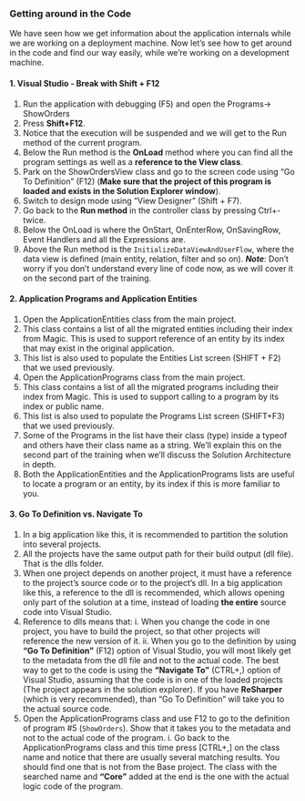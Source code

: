 ﻿### Getting around in the Code
We have seen how we get information about the application internals while we are working on a deployment machine. Now let’s see how to get around in the code and find our way easily, while we’re working on a development machine.

#### 1. Visual Studio - Break with Shift + F12
1.	Run the application with debugging (F5) and open the Programs-> ShowOrders
2.	Press **Shift+F12**.
3.	Notice that the execution will be suspended and we will get to the Run method of the current program.
4.	Below the Run method is the **OnLoad** method where you can find all the program settings as well as a **reference to the View class**.
5.	Park on the ShowOrdersView class and go to the screen code using “Go To Definition” (F12) (**Make sure that the project of this program is loaded and exists in the Solution Explorer window**).
6.	Switch to design mode using “View Designer” (Shift + F7).
7.	Go back to the **Run method** in the controller class by pressing Ctrl+- twice. 
8.	Below the OnLoad is where the OnStart, OnEnterRow, OnSavingRow, Event Handlers and all the Expressions are.
9.	Above the Run method is the `InitializeDataViewAndUserFlow`, where the data view is defined (main entity, relation, filter and so on). __***Note***__: Don’t worry if you don’t understand every line of code now, as we will cover it on the second part of the training.
 
#### 2. Application Programs and Application Entities
1.	Open the ApplicationEntities class from the main project.
2.	This class contains a list of all the migrated entities including their index from Magic. This is used to support reference of an entity by its index that may exist in the original application.
3.	This list is also used to populate the Entities List screen (SHIFT + F2) that we used previously.
4.	Open the ApplicationPrograms class from the main project.
5.	This class contains a list of all the migrated programs including their index from Magic. This is used to support calling to a program by its index or public name.
6.	This list is also used to populate the Programs List screen (SHIFT+F3) that we used previously.
7.	Some of the Programs in the list have their class (type) inside a typeof and others have their class name as a string. We’ll explain this on the second part of the training when we’ll discuss the Solution Architecture in depth.
8.	Both the ApplicationEntities and the ApplicationPrograms lists are useful to locate a program or an entity, by its index if this is more familiar to you.

#### 3. Go To Definition vs. Navigate To

1.	In a big application like this, it is recommended to partition the solution into several projects. 
2.	All the projects have the same output path for their build output (dll file). That is the dlls folder.
3.	When one project depends on another project, it must have a reference to the project’s source code or to the project’s dll. In a big application like this, a reference to the dll is recommended, which allows opening only part of the solution at a time, instead of loading **the entire** source code into Visual Studio.
4.	Reference to dlls means that:
    i.	When you change the code in one project, you have to build the project, so that other projects will reference the new version of it.
    ii. When you go to the definition by using **“Go To Definition”** (F12) option of Visual Studio, you will most likely get to the metadata from the dll file and not to the actual code. The best way to get to the code is using the **“Navigate To”** (CTRL+,) option of Visual Studio, assuming that the code is in one of the loaded projects (The project appears in the solution explorer). If you have **ReSharper** (which is very recommended), than “Go To Definition” will take you to the actual source code.
5.	Open the ApplicationPrograms class and use F12 to go to the definition of program #5 (`ShowOrders`). Show that it takes you to the metadata and not to the actual code of the program.
    i.	Go back to the ApplicationPrograms class and this time press [CTRL+,] on the class name and notice that there are usually several matching results. You should find one that is not from the Base project. The class with the searched name and **“Core”** added at the end is the one with the actual logic code of the program.
